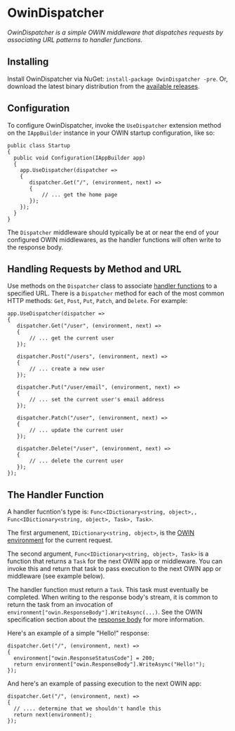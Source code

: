 # OwinDispatcher

_OwinDispatcher is a simple OWIN middleware that dispatches requests by associating URL patterns to handler functions._

## Installing

Install OwinDispatcher via NuGet: `install-package OwinDispatcher -pre`. Or, download the latest binary distribution from the [available releases](https://github.com/half-ogre/OwinDispatcher/releases).

## Configuration

To configure OwinDispatcher, invoke the `UseDispatcher` extension method on the `IAppBuilder` instance in your OWIN startup configuration, like so:

```
public class Startup
{
  public void Configuration(IAppBuilder app)
  {
    app.UseDispatcher(dispatcher =>
    {
       dispatcher.Get("/", (environment, next) =>
       {
           // ... get the home page
       });
    });
  }
}
```

The `Dispatcher` middleware should typically be at or near the end of your configured OWIN middlewares, as the handler functions will often write to the response body.

## Handling Requests by Method and URL

Use methods on the `Dispatcher` class to associate [handler functions](#the-handler-function) to a specified URL. There is a `Dispatcher` method for each of the most common HTTP methods: `Get`, `Post`, `Put`, `Patch`, and `Delete`. For example:

```
app.UseDispatcher(dispatcher =>
{
   dispatcher.Get("/user", (environment, next) =>
   {
       // ... get the current user
   });
   
   dispatcher.Post("/users", (environment, next) =>
   {
       // ... create a new user
   });

   dispatcher.Put("/user/email", (environment, next) =>
   {
       // ... set the current user's email address
   });
   
   dispatcher.Patch("/user", (environment, next) =>
   {
       // ... update the current user
   });
   
   dispatcher.Delete("/user", (environment, next) =>
   {
       // ... delete the current user
   });
});
```

## The Handler Function

A handler fucntion's type is: `Func<IDictionary<string, object>,, Func<IDictionary<string, object>, Task>, Task>`. 

The first argumenent, `IDictionary<string, object>`, is the [OWIN environment](http://owin.org/spec/owin-1.0.0.html#_3.2._Environment) for the current request.

The second argument, `Func<IDictionary<string, object>, Task>` is a function that returns a `Task` for the next OWIN app or middleware. You can invoke this and return that task to pass execution to the next OWIN app or middleware (see example below).

The handler function must return a `Task`. This task must eventually be completed. When writing to the response body's stream, it is common to return the task from an invocation of `environment["owin.ResponseBody"].WriteAsync(...)`. See the OWIN specification section about the [response body](http://owin.org/spec/owin-1.0.0.html#_3.5._Response_Body) for more information.

Here's an example of a simple "Hello!" response:

```
dispatcher.Get("/", (environment, next) =>
{
  environment["owin.ResponseStatusCode"] = 200;
  return environment["owin.ResponseBody"].WriteAsync("Hello!");
});
```

And here's an example of passing execution to the next OWIN app:

```
dispatcher.Get("/", (environment, next) =>
{
  // .... determine that we shouldn't handle this
  return next(environment);
});
```
